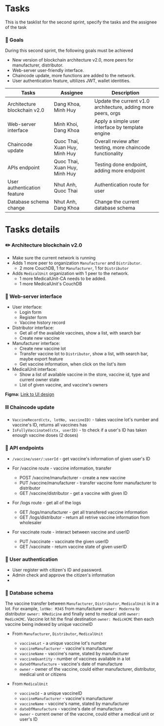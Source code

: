 # Tasks

This is the tasklist for the second sprint, specify the tasks and the assignee of the task

### 🥇 Goals

During this second sprint, the following goals must be achieved 
* New version of blockchain architecture v2.0, more peers for manufacturer, distributor.
* Web-server user-friendly interface.
* Chaincode update, more functions are added to the network.
* User authentication feature, ultilizes JWT, wallet identities.

| Tasks | Assignee | Description |
| ----- | -------- | ----------- |
| Architecture blockchain v2.0 | Dang Khoa, Minh Huy | Update the current v1.0 architecture, adding more peers, orgs |
| Web-server interface | Minh Khoi, Dang Khoa | Apply a simple user interface by template engine |
| Chaincode update | Quoc Thai, Xuan Huy, Minh Huy | Overall review after testing, more chaincode functionality |
| APIs endpoint | Quoc Thai, Xuan Huy, Minh Huy | Testing done endpoint, adding more endpoint |
| User authentication feature | Nhut Anh, Quoc Thai | Authentication route for user |
| Database schema change | Nhut Anh, Dang Khoa | Change the current database schema |

# Tasks details 

### ✏️ Architecture blockchain v2.0
* Make sure the current network is running
* Adds 1 more peer to organization ```Manufacturer``` and ```Distributor```.
  * 2 more CouchDB, 1 for ```Manufacturer```, 1 for ```Distributor```
* Adds ```MedicalUnit``` organization with 1 peer to the network.
  * 1 more MedicalUnit-CA needs to be added.
  * 1 more MedicalUnit's CouchDB

### 🚪 Web-server interface
* User interface: 
  * Login form
  * Register form
  * Vaccine history record
* Distributor interface:
  * Get all of the available vaccines, show a list, with search bar
  * Create new vaccine
* Manufacturer interface:
  * Create new vaccine lot
  * Transfer vaccine lot to ```Distributor```, show a list, with search bar, maybe export feature
  * Get vaccine information, when click on the list's item
* MedicalUnit interface:
  * Show a list of available vaccine in the store, vaccine id, type and current owner state
  * List of given vaccine, and vaccine's owners
 
 **Figma:** [Link to UI design](https://www.figma.com/file/PVXHyekYD6Oxn2XmmPJXgU/Blockchain-network)
  
### ⛓️ Chaincode update
* ```VaccineRecord(ctx, lotNo, vaccineID)``` - takes vaccine lot's number and vaccine's ID, returns all vaccines has 
* ```IsFullyVaccinated(ctx, userID)``` - to check if a user's ID has taken enough vaccine doses (2 doses)

### 📑 API endpoints
* ```/vaccine/user/:userId``` - get vaccine's information of given user's ID
* For /vaccine route - vaccine information, transfer
  * POST /vaccine/manufacturer - create a new vaccine
  * PUT /vaccine/manufacturer - transfer vaccine fomr manufacturer to distributor
  * GET /vaccine/distributor - get a vaccine with given ID
 
* For /logs route - get all of the logs
  * GET /logs/manufacturer - get all transfered vaccine information
  * GET /logs/distributor - return all retrive vaccine information from wholesaler
 
* For vaccinate route - interact between vaccine and userID
  * PUT /vaccinate - vaccinate the given userID
  * GET /vaccinate - return vaccine state of given userID

### 🔑 User authentication
* User register with citizen's ID and password.
* Admin check and approve the citizen's information
* 

### 📘 Database schema 
The vaccine transfer between ```Manufacturer```, ```Distributor```, ```MedicalUnit``` is in a lot. 
For example, ```lotNo: M345``` from manufacturer ```owner: Moderna``` to distributor ```owner: KMedicine``` and finally send to medical unit ```owner: MedicHCMC```.
Vaccine lot hit the final destination ```owner: MedicHCMC``` then each vaccine being indexed by unique vaccineID
* From ```Manufacturer```, ```Distributor```, ```MedicalUnit``` 

  * ```vaccineLot``` - a unique vaccine lot's number
  * ```vaccineManufacturer``` - vaccine's manufacturer
  * ```vaccineName``` - vaccine's name, stated by manufacturer
  * ```vaccineQuantity``` - number of vaccines available in a lot
  * ```dateOfManufacture``` - vaccine's date of manufacture 
  * ```owner``` - owner of the vaccine, could either manufacturer, distributor, medical unit or citizens

* From ```MedicalUnit```

  * ```vaccineId``` - a unique vaccineID
  * ```vaccineManufacturer``` - vaccine's manufacturer
  * ```vaccineName``` - vaccine's name, stated by manufacturer
  * ```dateOfManufacture``` - vaccine's date of manufacture 
  * ```owner``` - current owner of the vaccine, could either a medical unit or user's ID
